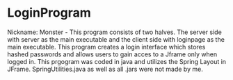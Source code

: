# LoginProgram
Nickname: Monster - 
This program consists of two halves. The server side with server as the main executable and the client side with loginpage as the main executable. This program creates a login interface which stores hashed passwords and allows users to gain acces to a Jframe only when logged in. This prgogram was coded in java and utilizes the Spring Layout in JFrame.
SpringUtilities.java as well as all .jars were not made by me.
